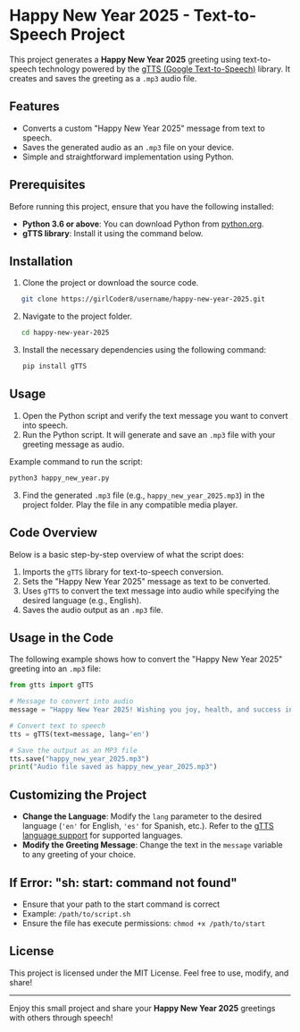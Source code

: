 # Happy New Year 2025 - Text-to-Speech Project

This project generates a **Happy New Year 2025** greeting using text-to-speech technology powered by the [gTTS (Google Text-to-Speech)](https://pypi.org/project/gTTS/) library. It creates and saves the greeting as a `.mp3` audio file.

## Features

- Converts a custom "Happy New Year 2025" message from text to speech.
- Saves the generated audio as an `.mp3` file on your device.
- Simple and straightforward implementation using Python.

## Prerequisites

Before running this project, ensure that you have the following installed:

- **Python 3.6 or above**: You can download Python from [python.org](https://www.python.org/).
- **gTTS library**: Install it using the command below.

## Installation

1. Clone the project or download the source code.

```bash
   git clone https://girlCoder8/username/happy-new-year-2025.git
   ```
2. Navigate to the project folder.

```bash
   cd happy-new-year-2025
   ```
3. Install the necessary dependencies using the following command:

   ```bash
   pip install gTTS
   ```

## Usage

1. Open the Python script and verify the text message you want to convert into speech.
2. Run the Python script. It will generate and save an `.mp3` file with your greeting message as audio.

Example command to run the script:
```bash
python3 happy_new_year.py
```

3. Find the generated `.mp3` file (e.g., `happy_new_year_2025.mp3`) in the project folder. Play the file in any compatible media player.

## Code Overview

Below is a basic step-by-step overview of what the script does:

1. Imports the `gTTS` library for text-to-speech conversion.
2. Sets the "Happy New Year 2025" message as text to be converted.
3. Uses `gTTS` to convert the text message into audio while specifying the desired language (e.g., English).
4. Saves the audio output as an `.mp3` file.

## Usage in the Code

The following example shows how to convert the "Happy New Year 2025" greeting into an `.mp3` file:

```python
from gtts import gTTS

# Message to convert into audio
message = "Happy New Year 2025! Wishing you joy, health, and success in the coming year."

# Convert text to speech
tts = gTTS(text=message, lang='en')

# Save the output as an MP3 file
tts.save("happy_new_year_2025.mp3")
print("Audio file saved as happy_new_year_2025.mp3")
```

## Customizing the Project

- **Change the Language**: Modify the `lang` parameter to the desired language (`'en'` for English, `'es'` for Spanish, etc.). Refer to the [gTTS language support](https://gtts.readthedocs.io/en/latest/module.html#languages) for supported languages.
- **Modify the Greeting Message**: Change the text in the `message` variable to any greeting of your choice.

## If Error: "sh: start: command not found"
- Ensure that your path to the start command is correct
- Example: `/path/to/script.sh`
- Ensure the file has execute permissions: `chmod +x /path/to/start`


## License

This project is licensed under the MIT License. Feel free to use, modify, and share!

---

Enjoy this small project and share your **Happy New Year 2025** greetings with others through speech!